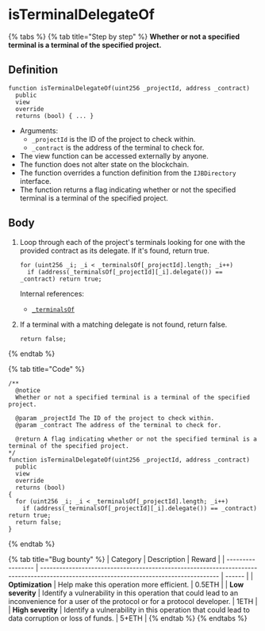 # isTerminalDelegateOf

{% tabs %}
{% tab title="Step by step" %}
**Whether or not a specified terminal is a terminal of the specified project.**

## Definition

```solidity
function isTerminalDelegateOf(uint256 _projectId, address _contract)
  public
  view
  override
  returns (bool) { ... }
```

* Arguments:
  * `_projectId` is the ID of the project to check within.
  * `_contract` is the address of the terminal to check for.
* The view function can be accessed externally by anyone.
* The function does not alter state on the blockchain.
* The function overrides a function definition from the `IJBDirectory` interface.
* The function returns a flag indicating whether or not the specified terminal is a terminal of the specified project.

## Body

1.  Loop through each of the project's terminals looking for one with the provided contract as its delegate. If it's found, return true.

    ```solidity
    for (uint256 _i; _i < _terminalsOf[_projectId].length; _i++)
      if (address(_terminalsOf[_projectId][_i].delegate()) == _contract) return true;
    ```

    Internal references:

    * [`_terminalsOf`](../properties/_terminalsof.md)
2.  If a terminal with a matching delegate is not found, return false.

    ```solidity
    return false;
    ```
{% endtab %}

{% tab title="Code" %}
```solidity
/** 
  @notice
  Whether or not a specified terminal is a terminal of the specified project.

  @param _projectId The ID of the project to check within.
  @param _contract The address of the terminal to check for.

  @return A flag indicating whether or not the specified terminal is a terminal of the specified project.
*/
function isTerminalDelegateOf(uint256 _projectId, address _contract)
  public
  view
  override
  returns (bool)
{
  for (uint256 _i; _i < _terminalsOf[_projectId].length; _i++)
    if (address(_terminalsOf[_projectId][_i].delegate()) == _contract) return true;
  return false;
}
```
{% endtab %}

{% tab title="Bug bounty" %}
| Category          | Description                                                                                                                            | Reward |
| ----------------- | -------------------------------------------------------------------------------------------------------------------------------------- | ------ |
| **Optimization**  | Help make this operation more efficient.                                                                                               | 0.5ETH |
| **Low severity**  | Identify a vulnerability in this operation that could lead to an inconvenience for a user of the protocol or for a protocol developer. | 1ETH   |
| **High severity** | Identify a vulnerability in this operation that could lead to data corruption or loss of funds.                                        | 5+ETH  |
{% endtab %}
{% endtabs %}
